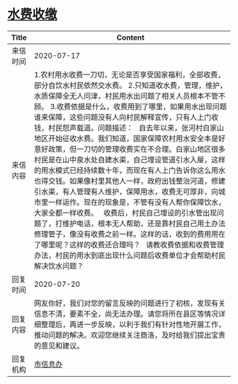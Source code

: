 # <a href="http://www.shangluo.gov.cn/zmhd/ldxxxx.jsp?urltype=leadermail.LeaderMailContentUrl&wbtreeid=1112&leadermailid=6200">水费收缴</a>
|Title|Content|
|:---:|---|
|来信时间|2020-07-17|
|来信内容|1.农村用水收费一刀切，无论是否享受国家福利，全部收费，部分自饮水村民依然交水费。 2.只知道收水费，管理，维护，水质保障全无人问津，村民用水出问题了相关人员根本不管不顾。 3.收费依据是什么，收费用到了哪里，如果用水出现问题谁来保障，这些问题没有人向村民解释宣传，只有人上门收钱，村民怨声载道。问题描述：   自去年以来，张河村白家山地区开始征收水费。我们知道，国家保障农村用水安全本是好意好政策，但一刀切的管理收费实在不合理。白家山地区很多村民是在山中泉水处自建水渠，自己埋设管道引水入屋，这样的用水模式已经持续数十年，而现在有人上门告诉你这么用水也得交钱。如果像村里其他人一样，政府出钱整治河道，修建引水渠，有人管理有人维护，保障用水，收费无可厚非，向城市里一样运作。现在的现象是，不管有没有人帮你保障饮水，大家全都一样收费。   收费后，村民自己埋设的引水管出现问题了，打维护电话，根本无人帮助，还是靠村民自己用土办法修理管子，像没有收费之前一样。这样的话，收到的费用用在了哪里呢？这样的收费还合理吗？   请教收费依据和收费管理办法，村民的用水到底出现什么问题后收费单位才会帮助村民解决饮水问题？|
|回复时间|2020-07-20|
|回复内容|网友你好，我们对您的留言反映的问题进行了初核，发现有关信息不清，要素不全，尚无法办理。请您将所在县区等情况详细整理后，再进一步反映，以利于我们有针对性地开展工作，推动问题的解决。欢迎您继续关注商洛，及时给我们提出宝贵的意见和建议。|
|回复机构|<a href="../../categories/agencies/市信息办.md">市信息办</a>|
